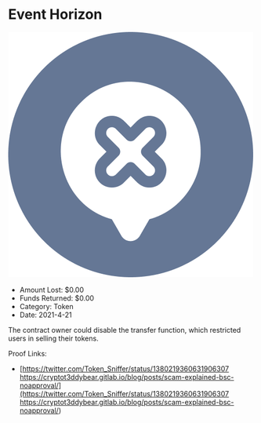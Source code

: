 # Event Horizon
![Event Horizon](/rektimages/Event-Horizon.png)
- Amount Lost: $0.00
- Funds Returned: $0.00
- Category: Token
- Date: 2021-4-21

The contract owner could disable the transfer function, which restricted users in selling their tokens.


Proof Links:
- [https://twitter.com/Token_Sniffer/status/1380219360631906307 https://cryptot3ddybear.gitlab.io/blog/posts/scam-explained-bsc-noapproval/](https://twitter.com/Token_Sniffer/status/1380219360631906307 https://cryptot3ddybear.gitlab.io/blog/posts/scam-explained-bsc-noapproval/)


